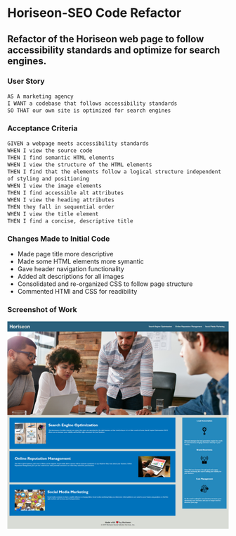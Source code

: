 # Horiseon-SEO Code Refactor

## Refactor of the Horiseon web page to follow accessibility standards and optimize for search engines.

### User Story

```
AS A marketing agency
I WANT a codebase that follows accessibility standards
SO THAT our own site is optimized for search engines
```

### Acceptance Criteria

```
GIVEN a webpage meets accessibility standards
WHEN I view the source code
THEN I find semantic HTML elements
WHEN I view the structure of the HTML elements
THEN I find that the elements follow a logical structure independent of styling and positioning
WHEN I view the image elements
THEN I find accessible alt attributes
WHEN I view the heading attributes
THEN they fall in sequential order
WHEN I view the title element
THEN I find a concise, descriptive title
```

### Changes Made to Initial Code

- Made page title more descriptive
- Made some HTML elements more symantic
- Gave header navigation functionality
- Added alt descriptions for all images
- Consolidated and re-organized CSS to follow page structure
- Commented HTMl and CSS for readibility 

### Screenshot of Work
![Horiseon Screenshot](./assets/images/Horiseon.png)
